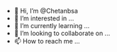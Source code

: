 - 👋 Hi, I’m @Chetanbsa
- 👀 I’m interested in ...
- 🌱 I’m currently learning ...
- 💞️ I’m looking to collaborate on ...
- 📫 How to reach me ...

<!---
Chetanbsa/Chetanbsa is a ✨ special ✨ repository because its `README.md` (this file) appears on your GitHub profile.
You can click the Preview link to take a look at your changes.
--->
